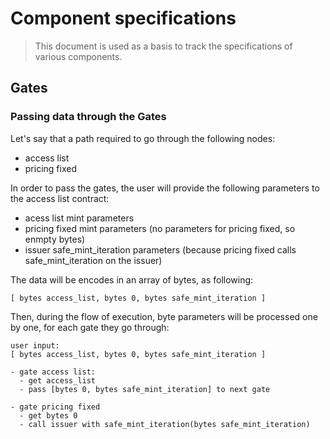 # Component specifications

> This document is used as a basis to track the specifications of various components.

## Gates

### Passing data through the Gates

Let's say that a path required to go through the following nodes:

- access list
- pricing fixed

In order to pass the gates, the user will provide the following parameters to the access list contract:

- acess list mint parameters
- pricing fixed mint parameters (no parameters for pricing fixed, so enmpty bytes)
- issuer safe_mint_iteration parameters (because pricing fixed calls safe_mint_iteration on the issuer)

The data will be encodes in an array of bytes, as following:

```
[ bytes access_list, bytes 0, bytes safe_mint_iteration ]
```

Then, during the flow of execution, byte parameters will be processed one by one, for each gate they go through:

```
user input:
[ bytes access_list, bytes 0, bytes safe_mint_iteration ]

- gate access list:
  - get access_list
  - pass [bytes 0, bytes safe_mint_iteration] to next gate

- gate pricing fixed
  - get bytes 0
  - call issuer with safe_mint_iteration(bytes safe_mint_iteration)
```
